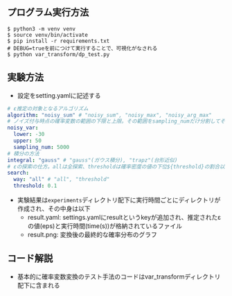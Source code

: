 ## プログラム実行方法
```
$ python3 -m venv venv
$ source venv/bin/activate
$ pip install -r requirements.txt
# DEBUG=trueを前につけて実行することで、可視化がなされる
$ python var_transform/dp_test.py
```

## 実験方法
- 設定をsetting.yamlに記述する
```yaml
# ε推定の対象となるアルゴリズム
algorithm: "noisy_sum" # "noisy_sum", "noisy_max", "noisy_arg_max"
# ノイズ付与時点の確率変数の範囲の下限と上限。その範囲をsampling_numだけ分割してそれぞれを入力の確率変数とする。(TODO: 本来入力によってノイズ付与時点の確率変数の範囲が決まるが、出力結果を決定的にするために静的に決めている)
noisy_var: 
  lower: -30
  upper: 50
  sampling_num: 5000
# 積分の方法
integral: "gauss" # "gauss"(ガウス積分), "trapz"(台形近似)
# εの探索の仕方。allは全探索、thresholdは確率密度の値の下位${threshold}の割合以下の値は無視する探索。noisy_max, noisy_arg_maxの場合は"all"を設定する。
search: 
  way: "all" # "all", "threshold"
  threshold: 0.1
```
- 実験結果は`experiments`ディレクトリ配下に実行時間ごとにディレクトリが作成され、その中身は以下
    - result.yaml: settings.yamlにresultというkeyが追加され、推定されたεの値(eps)と実行時間(time(s))が格納されているファイル
    - result.png: 変換後の最終的な確率分布のグラフ

## コード解説
- 基本的に確率変数変換のテスト手法のコードはvar_transformディレクトリ配下に含まれる
